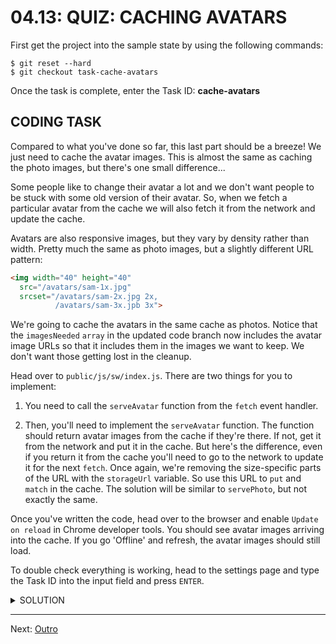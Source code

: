 # 04.13: QUIZ: CACHING AVATARS

First get the project into the sample state by using the following commands:

```shell
$ git reset --hard
$ git checkout task-cache-avatars
```

Once the task is complete, enter the Task ID: **cache-avatars**

## CODING TASK

Compared to what you've done so far, this last part should be a breeze! We just need to cache the avatar images. This is almost the same as caching the photo images, but there's one small difference...

Some people like to change their avatar a lot and we don't want people to be stuck with some old version of their avatar. So, when we fetch a particular avatar from the cache we will also fetch it from the network and update the cache.

Avatars are also responsive images, but they vary by density rather than width. Pretty much the same as photo images, but a slightly different URL pattern:

```html
<img width="40" height="40"
  src="/avatars/sam-1x.jpg"
  srcset="/avatars/sam-2x.jpg 2x,
          /avatars/sam-3x.jpb 3x">
```

We're going to cache the avatars in the same cache as photos. Notice that the `imagesNeeded` `array` in the updated code branch now includes the avatar image URLs so that it includes them in the images we want to keep. We don't want those getting lost in the cleanup.

Head over to `public/js/sw/index.js`. There are two things for you to implement:

1. You need to call the `serveAvatar` function from the `fetch` event handler.

2. Then, you'll need to implement the `serveAvatar` function. The function should return avatar images from the cache if they're there. If not, get it from the network and put it in the cache. But here's the difference, even if you return it from the cache you'll need to go to the network to update it for the next `fetch`. Once again, we're removing the size-specific parts of the URL with the `storageUrl` variable. So use this URL to `put` and `match` in the cache. The solution will be similar to `servePhoto`, but not exactly the same.

Once you've written the code, head over to the browser and enable `Update on reload` in Chrome developer tools. You should see avatar images arriving into the cache. If you go 'Offline' and refresh, the avatar images should still load.

To double check everything is working, head to the settings page and type the Task ID into the input field and press `ENTER`.

<details>
<summary>SOLUTION</summary>
<p>

Inside of the `fetch` event handler:

```js
// TODO: respond to avatar urls by responding with
// the return value of serveAvatar(event.request)
if (requestUrl.pathname.startsWith('/avatars/')) {
  event.respondWith(serveAvatar(event.request));
  return;
}
```

The `serveAvatar` function:

```js
function serveAvatar(request) {
  // Avatar urls look like:
  // avatars/sam-2x.jpg
  // But storageUrl has the -2x.jpg bit missing.
  // Use this url to store & match the image in the cache.
  // This means you only store one copy of each avatar.
  var storageUrl = request.url.replace(/-\dx\.jpg$/, '');

  // TODO: return images from the "wittr-content-imgs" cache
  // if they're in there. But afterwards, go to the network
  // to update the entry in the cache.
  //
  // Note that this is slightly different to servePhoto!
  return caches.open(contentImgsCache).then(function(cache) {
    return cache.match(storageUrl).then(function(response) {
      var fetchPromise = fetch(request).then(function(networkResponse) {
        cache.put(storageUrl, networkResponse.clone());
        return networkResponse;
      });

      return response || fetchPromise;
    });
  });
}
```

</p>
</details>

---

Next: [Outro](./14-outro.md)
